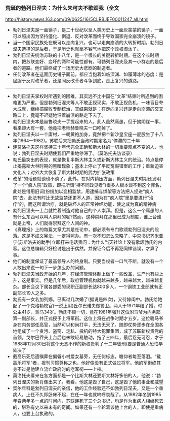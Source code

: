 ### 荒诞的勃列日涅夫：为什么朱可夫不歌颂我（全文
http://history.news.163.com/09/0625/16/5CLRBJEF00011247_all.html
- 勃列日涅夫是一面镜子，是二十世纪以至人类历史上一面灰蒙蒙的镜子，一面可以照出因为坚持僵化、倒退、反对改革而终于导致国家完全崩溃的镜子。
- 当一个国家民族处在既可以走向复兴，也可以走向崩溃的大转折时期，勃列日涅夫选择的是后者，于是历史也就毫不客气地把这个政权淘汰了。
- 勃列日涅夫统治苏联的十八年，是一个很长的关键转折时期。在这个长时期内，把苏联变好、变坏的两种可能性都有。可勃列日涅夫及其一小群走的是后者的道路。他们最终成了一场历史大悲剧的制造者。
- 任何改革者在这面历史镜子面前，都应当抱着如临深渊、如履薄冰的态度：是屈服于反对改革者，还是同反改革者斗争到底，走上复兴的道路。
---
- 勃列日涅夫掌权时所遇到的困难，其实远不比中国在“文革”结束时所遇到的困难更为严重。但是勃列旧涅夫等人不敢正视现实，不敢正视危机，一味盲目夸大成就，继续搞腐败专制统治，其结果就是：在走向复兴还是走向崩溃的交叉路口上，竟毫不迟疑地沿着崩溃的路走下去了。
- 勃列日涅夫本是赫鲁晓夫一手提起来的人。此人虽然庸愚，但于摘阴谋一事，看来却大有一套，他竟把老师赫鲁晓夫一口吃掉了。
- 勃列日涅夫以一个庸材，一朝黄袍加身，竟然把个新沙皇宝座一屁股坐了十八年(1964—1982)。苏联后来把勃氏当政时期定名为“停滞的二十年
- 连莫洛托夫这样坚持三十年代完全正确和斯大林的一切重要观点不变的人，也说：勃列日涅夫时期使我们严重地停滞了。（莫洛托夫访谈录）
- 勃氏最突出的表现，就是恢复半斯大林主义或新斯大林主义的统治。特点是停止揭露斯大林时期的黑暗现象；基本上停止了平反冤假错案的工作；重新迫害文化人；对外大大恢复了斯大林时期的武力扩张政策
- 改革”的话题就谈也不谈了。此外，在对内镇压方面，勃列日涅夫时期还发明了一个“疯人院”政策，即把所谓“持不同政见者”(很多人根本谈不到这个罪名，此处是借用旧词)纷纷加以变相监禁，用逮捕与绑架等方法把人捉进“疯人院”去。此法有时比无故监禁还更不人道，因为在“疯人院”里是要进行“治疗”的，而这所谓治疗，就是破坏人的正常神经功能，使之成为真的精神病
- 勃列日涅夫一上台就忙着制造对他自己的个人崇拜。但是，这么一个庸愚的人有什么东西可以叫人崇拜的呢?然而，这种崇拜在那里已成为制度，谁上台谁就是上帝，人们就得崇拜这个人间的神。
- 《真理报》上的每篇文章尤其是社论中，都必须有专门歌颂勃列日涅夫的段落。这是不成文宪法，一定得照办。有一次不知怎么忽略了，中央书记齐米亚宁(苏斯洛夫的助手)立即打来电话责问：为什么当天社论上没有歌颂勃氏的内容。这位总编辑只好检讨是出于偶然，并保证今后不再犯同样错误，才算了事。
- 他们的制度保证了最高领导人的终身制。只要当权者一口气不断，就没有一个人敢出来说一句下一步怎么办的问题。
- 勃列日涅夫当政开始的几年，在经济管理体制上做了一些改革，生产也有些上升，这是事实。但是几年后，政府管理机构就越来越多，越来越大，越来越复杂。部长会议下属各部委的现职正副部长达800多人，一个钢铁工业部就有正副部长19人之多。
- 勃氏有一女名加列娜，已离过几次婚了(据说是四次)，又待嫁闺中。勃氏给她配了一个克格勃校官(一说上尉)丘尔巴诺夫做警卫。两人于1971年结了婚，时公主41岁，驸马34岁。勃氏不顾一切，竟在1981年强升这位驸马爷为内务部第一副部长，并正式授予上将军衔。这位上将在战争时期才五岁。这位驸马爷身在内务部任高官，当然可以和尚打伞，无法无天了。随即仗势逐步在全国各地组成了一个贪污、盗窃、走私、投机的特大犯罪集团，成了苏联新权贵党的首领。戈尔巴乔夫上台后也未敢轻易触动，拖了三四年，最后忍无可忍，才于1988年12月30日将这个无恶不作的新权贵判了十二年徒刑(要是普通人恐怕早处决了
- 戴高乐死后遗嘱葬在偏僻小村爱女墓旁，无任何标志，瞻仰者每至落泪。“戴高乐将军”者，报刊习惯尊称之也，他好像没有正式做过将军。他的军衔终其身不过是他建立流亡政府时的老军衔——上校。
- 莫洛托夫看来在各方面都是一个比斯大林还要斯大林好多倍的人，他说：“勃列日涅夫的新肖像出来了。我看，他这是毁了自己，这是毁了他的事业和威望
- 契尔年科是勃列日涅夫的亲信，他的工作经验还不如勃列日涅夫，又是一个重病人，上任不久即卧床不起，在任一年也就呜呼哀哉了。从1982年冬到1985年春两年多一点的时间内，苏联连死了三个总书记，均是作为重病人相继死去的，堪称有史以来未有的奇闻。如果还有一个轮着该他上台的人，即使是重病人，也要上台执政的。